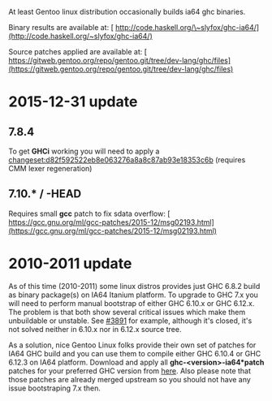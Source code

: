 
At least Gentoo linux distribution occasionally builds ia64 ghc binaries.


Binary results are available at: [ http://code.haskell.org/\~slyfox/ghc-ia64/](http://code.haskell.org/~slyfox/ghc-ia64/)


Source patches applied are available at: [ https://gitweb.gentoo.org/repo/gentoo.git/tree/dev-lang/ghc/files](https://gitweb.gentoo.org/repo/gentoo.git/tree/dev-lang/ghc/files)

# 2015-12-31 update

## 7.8.4


To get **GHCi** working you will need to apply a [changeset:d82f592522eb8e063276a8a8c87ab93e18353c6b](/trac/ghc/changeset/d82f592522eb8e063276a8a8c87ab93e18353c6b/ghc) (requires CMM lexer regeneration)

## 7.10.\* / -HEAD


Requires small **gcc** patch to fix sdata overflow: [ https://gcc.gnu.org/ml/gcc-patches/2015-12/msg02193.html](https://gcc.gnu.org/ml/gcc-patches/2015-12/msg02193.html)

# 2010-2011 update


As of this time (2010-2011) some linux distros provides just GHC 6.8.2 build as binary package(s) on IA64 Itanium platform. To upgrade to GHC 7.x you will need to perform manual bootstrap of either GHC 6.10.x or GHC 6.12.x. The problem is that both show several critical issues which make them unbuildable or unstable. See [\#3891](https://gitlab.haskell.org//ghc/ghc/issues/3891) for example, although it's closed, it's not solved neither in 6.10.x nor in 6.12.x source tree.


As a solution, nice Gentoo Linux folks provide their own set of patches for IA64 GHC build and you can use them to compile either GHC 6.10.4 or GHC 6.12.3 on IA64 platform. Download and apply all **ghc-\<version\>-ia64\*patch** patches  for your preferred GHC version from [ here](http://sources.gentoo.org/cgi-bin/viewvc.cgi/gentoo-x86/dev-lang/ghc/files/).
Also please note that those patches are already merged upstream so you should not have any issue bootstraping 7.x then.
